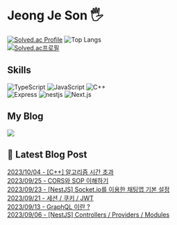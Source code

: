 
# Jeong Je Son 🖐️

[![Solved.ac Profile](http://mazassumnida.wtf/api/v2/generate_badge?boj=castolrz)](https://solved.ac/castolrz/)
![Top Langs](https://github-readme-stats.vercel.app/api/top-langs/?username=Jeong-Je&layout=compact&theme=ruvbox) <br />
[![Solved.ac프로필](http://mazassumnida.wtf/api/mini/generate_badge?boj=castolrz)](https://solved.ac/castolrz/)

## Skills
![TypeScript](https://img.shields.io/badge/typescript-3178C6.svg?&style=for-the-badge&logo=typescript&logoColor=white)
![JavaScript](https://img.shields.io/badge/javascript-F7DF1E.svg?&style=for-the-badge&logo=javascript&logoColor=white)
![C++](https://img.shields.io/badge/C++-00599C.svg?&style=for-the-badge&logo=cplusplus&logoColor=white)
<br />
![Express](https://img.shields.io/badge/Express-000000.svg?&style=for-the-badge&logo=Express&logoColor=white)
![nestjs](https://img.shields.io/badge/NestJS-E0234E.svg?&style=for-the-badge&logo=NestJS&logoColor=white)
![Next.js](https://img.shields.io/badge/Next.js-000000.svg?&style=for-the-badge&logo=nextdotjs&logoColor=white)

## My Blog
<a href="https://jeongje.vercel.app/" target='_blank'><img src="https://img.shields.io/badge/myblog-000000?style=for-the-badge&logo=nextdotjs&logoColor=white"></a>
## 📒 Latest Blog Post

<a href=https://jeongje.vercel.app/posts/post-10 target='_blank'>2023/10/04 - [C++] 알고리즘 시간 초과</a><br/>
<a href=https://jeongje.vercel.app/posts/post-09 target='_blank'>2023/09/25 - CORS와 SOP 이해하기</a><br/>
<a href=https://jeongje.vercel.app/posts/post-08 target='_blank'>2023/09/23 - [NestJS] Socket.io를 이용한 채팅앱 기본 설정</a><br/>
<a href=https://jeongje.vercel.app/posts/post-07 target='_blank'>2023/09/21 - 세션 / 쿠키 / JWT</a><br/>
<a href=https://jeongje.vercel.app/posts/post-06 target='_blank'>2023/09/13 - GraphQL 이란 ?</a><br/>
<a href=https://jeongje.vercel.app/posts/post-05 target='_blank'>2023/09/06 - [NestJS] Controllers / Providers / Modules</a><br/>
